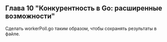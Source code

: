 ## Глава 10 "Конкурентность в Go: расширенные возможности"
Сделать workerPoll.go таким образом, чтобы сохранять результаты в файле.